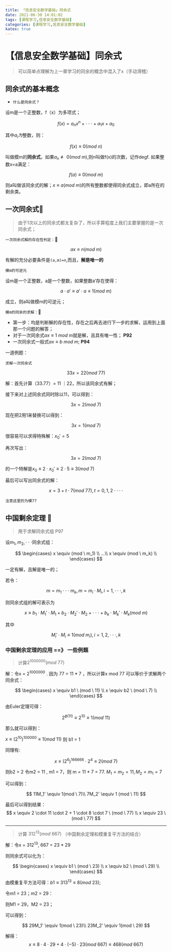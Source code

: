 ```yaml
---
title: 「信息安全数学基础」同余式
date: 2021-06-30 14:01:02
tags: [课程学习,信息安全数学基础]
categories: [课程学习,信息安全数学基础]
katex: true
---
```




# 【信息安全数学基础】同余式

> 可以简单点理解为上一章学习的同余的概念中混入了x（手动滑稽）

## 同余式的基本概念

- `什么是同余式？`

设m是一个正整数，f（x）为多项式；

$$
f(x) = a_nx^n + \cdot \cdot \cdot +a_1x +a_0
$$

其中$a_i为$整数，则：

$$
f(x) \equiv 0(mod \ n)	
$$

叫做模m的**同余式**，如果$a_n \not\equiv 0(mod \ m)$,则n叫做f(x)的次数，记作degf. 如果整数x=a满足：

$$
f(a) \equiv 0(mod \ m)
$$

则a叫做该同余式的解；$x \equiv a (mod \ m)$的所有整数都使得同余式成立，即a所在的剩余类。

## 一次同余式🌿

> 由于1次以上的同余式都太复杂了，所以手算程度上我们主要掌握的是一次同余式；

`一次同余式解的存在性判定：`🌟

$$
ax \equiv n(mod \ m)
$$

有解的充分必要条件是`(a,m)=n`,而且，**解是唯一的**

<!--more-->

`模m的可逆元`

设m是一个正整数，a是一个整数，如果整数a‘存在使得：

$$
a \cdot a' \equiv a' \cdot a \equiv 1 (mod \ m)
$$

成立，则a叫做模m的可逆元；

`模m的同余的求解：`🌟

- 第一步：均是判断解的存在性，存在之后再去进行下一步的求解，运用到上面那一个问题的解答；
- 对于一次同余式$ax \equiv 1 \ mod \ m$就是解，且具有唯一性； **P92**
- 一次同余式一般式$ax \equiv b \ mod \ m$; **P94**

一道例题：

`求解一次同余式`

$$
33x = 22(mod \ 77)
$$

解：首先计算（33.77）= 11 ｜22，所以该同余式有解；

接下来对上述同余式同时除以11，可以得到：

$$
3x = 2(mod \ 7)
$$

现在把2用1来替换可以得到：

$$
3x=1(mod \ 7)
$$

很容易可以求得特殊解：$x_0' = 5$

再次写出：

$$
3x = 2(mod \ 7)
$$

的一个特解是$x_0 \equiv 2 \cdot x_0' \equiv 2 \cdot 5 \equiv 3 (mod \ 7)$

最后可以写出同余式的解：

$$
x = 3+t \cdot 7(mod \ 77),t=0,1,2 \cdot \cdot \cdot \cdot
$$

`注意这里的为模77`

## 中国剩余定理 🌿

> 用于求解同余式组  P97

设$m_1,m_2,\cdot \cdot \cdot$同余式组：

$$
\begin{cases}
x \equiv (mod \ m_1) \\
...\\
x \equiv (mod \ m_k) \\
\end{cases}
$$

一定有解，且解是唯一的；

若令：

$$
m=m_1 \cdot \cdot \cdot m_k,m = m_i \cdot M_i, i=1, \cdot \cdot \cdot,k
$$

则同余式组的解可表示为

$$
x \equiv b_1 \cdot M_1' \cdot M_1 + b_2 \cdot M_2' \cdot M_2 + \cdot \cdot \cdot + b_k \cdot M_k' \cdot M_k(mod \ m)
$$

其中

$$
M_i' \cdot M_i \equiv 1 (mod \ m_i), i=1,2,\cdot \cdot \cdot,k
$$

### 中国剩余定理的应用 ==》 一些例题

> 计算$2^{1000000}(mod \ 77)$

解：令x = $2^{1000000}$ . 因为 77 = 11 * 7 ，所以计算x mod 77 可以等价于求解两个同余式：

$$
\begin{cases}
x \equiv b1 \ (mod \ 11) \\
x \equiv b2 \ (mod \ 7) \\
\end{cases}
$$

由Euler定理可得：

$$
2^{\phi(11)} \equiv 2^{10} \equiv 1 (mod \ 11)
$$

那么就可以得到：

$x \equiv (2^{10})^{100000} \equiv 1 (mod \ 11)$ 则 b1 = 1

同理有:

$$
x \equiv (2^{6})^{166666} \cdot 2^4 \equiv 2 (mod \ 7)
$$

 则b2 = 2 令m2 = 11 , m1 = 7，则 m = 11 * 7 = 77.
$M_1 = m_2 = 11,M_2 = m_1 = 7$

可以得到：

$$
11M_1' \equiv 1(mod \ 7)\\
7M_2' \equiv 1 (mod \ 11)
$$

最后可以得到结果：
$$
x \equiv 2 \cdot 11 \cdot 2 + 1 \cdot 8 \cdot 7 \ (mod \ 77) \\
x \equiv 23 \ (mod \ 77)
$$



---

> 计算 $312^{13}(mod \ 667)$ （中国剩余定理和模重复平方法的结合）

解：令x = $312^{13}$, 667 = 23 * 29

则同余式可以化为：

$$
\begin{cases}
x \equiv b1 \ (mod \ 23) \\
x \equiv b2 \ (mod \ 29) \\
\end{cases}
$$

由模重复平方法可得：$b1 \equiv 313^{13} \equiv 8(mod \ 23)$;

令m1 = 23；m2 = 29：

则M1 = 29，M2 = 23；

可以得到：

$$
29M_1' \equiv 1(mod \ 23)\\
23M_2' \equiv 1(mod \ 29)
$$

解得：
$$
x \equiv 8 \cdot 4 \cdot 29 + 4 \cdot (-5) \cdot 23 (mod \ 667) \equiv 468 (mod \ 667)
$$





































































































